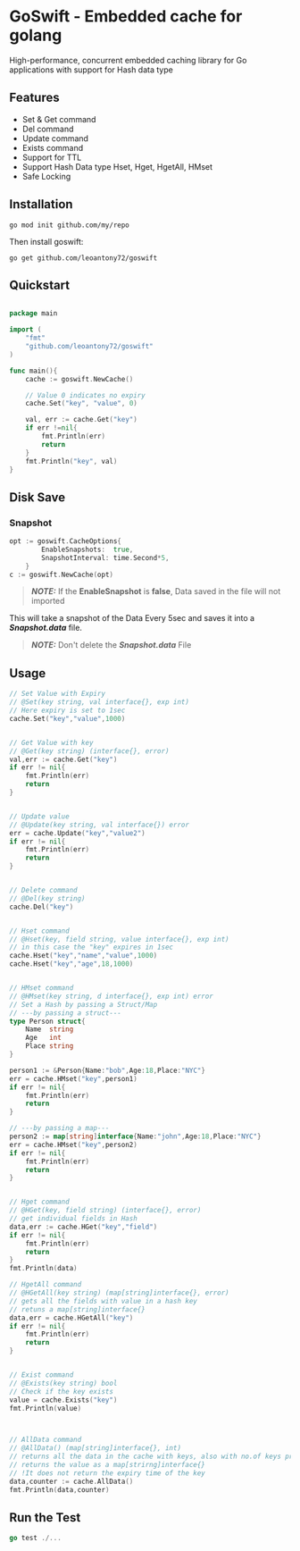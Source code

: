 # GoSwift - Embedded cache for golang

High-performance, concurrent embedded caching library for Go applications with support for Hash data type

## Features

- Set & Get command
- Del command
- Update command
- Exists command
- Support for TTL
- Support Hash Data type Hset, Hget, HgetAll, HMset
- Safe Locking

## Installation

```shell
go mod init github.com/my/repo
```

Then install goswift:

```shell
go get github.com/leoantony72/goswift
```

## Quickstart

```go

package main

import (
    "fmt"
    "github.com/leoantony72/goswift"
)

func main(){
    cache := goswift.NewCache()

    // Value 0 indicates no expiry
    cache.Set("key", "value", 0)

    val, err := cache.Get("key")
    if err !=nil{
        fmt.Println(err)
        return
    }
    fmt.Println("key", val)
}

```

## Disk Save

### Snapshot

```go
opt := goswift.CacheOptions{
		EnableSnapshots:  true,
		SnapshotInterval: time.Second*5,
	}
c := goswift.NewCache(opt)
```
> **_NOTE:_** If the **EnableSnapshot** is **false**, Data saved in the file will not imported

This will take a snapshot of the Data Every 5sec and saves it into a ***Snapshot.data*** file.

> **_NOTE:_** Don't delete the ***Snapshot.data*** File <br>

## Usage

```go
// Set Value with Expiry
// @Set(key string, val interface{}, exp int)
// Here expiry is set to 1sec
cache.Set("key","value",1000)


// Get Value with key
// @Get(key string) (interface{}, error)
val,err := cache.Get("key")
if err != nil{
    fmt.Println(err)
    return
}


// Update value
// @Update(key string, val interface{}) error
err = cache.Update("key","value2")
if err != nil{
    fmt.Println(err)
    return
}


// Delete command
// @Del(key string)
cache.Del("key")


// Hset command
// @Hset(key, field string, value interface{}, exp int)
// in this case the "key" expires in 1sec
cache.Hset("key","name","value",1000)
cache.Hset("key","age",18,1000)


// HMset command
// @HMset(key string, d interface{}, exp int) error
// Set a Hash by passing a Struct/Map
// ---by passing a struct---
type Person struct{
    Name  string
    Age   int
    Place string
}

person1 := &Person{Name:"bob",Age:18,Place:"NYC"}
err = cache.HMset("key",person1)
if err != nil{
    fmt.Println(err)
    return
}

// ---by passing a map---
person2 := map[string]interface{Name:"john",Age:18,Place:"NYC"}
err = cache.HMset("key",person2)
if err != nil{
    fmt.Println(err)
    return
}


// Hget command
// @HGet(key, field string) (interface{}, error)
// get individual fields in Hash
data,err := cache.HGet("key","field")
if err != nil{
    fmt.Println(err)
    return
}
fmt.Println(data)

// HgetAll command
// @HGetAll(key string) (map[string]interface{}, error)
// gets all the fields with value in a hash key
// retuns a map[string]interface{}
data,err = cache.HGetAll("key")
if err != nil{
    fmt.Println(err)
    return
}


// Exist command
// @Exists(key string) bool
// Check if the key exists
value = cache.Exists("key")
fmt.Println(value)



// AllData command
// @AllData() (map[string]interface{}, int)
// returns all the data in the cache with keys, also with no.of keys present
// returns the value as a map[strirng]interface{}
// !It does not return the expiry time of the key
data,counter := cache.AllData()
fmt.Println(data,counter)

```

## Run the Test

```go
go test ./...
```
